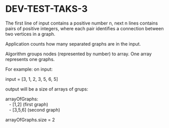 # DEV-TEST-TAKS-3

The first line of input contains a positive number n, 
next n lines contains pairs of positive integers, where each pair identifies 
a connection between two vertices in a graph.

Application counts how many separated graphs are in the input.
 
Algorithm groups nodes (represented by number) to array. One array represents one graphs. 
 
 For example: on input:
 
 input = [3, 1, 2, 3, 5, 6, 5] 
 
 output will be a size of arrays of grups:
 
 arrayOfGraphs: <br/>
   &nbsp;&nbsp; - [1,2] (first graph)<br/>
   &nbsp;&nbsp; - [3,5,6] (second graph)
   
 arrayOfGraphs.size = 2
 
 

